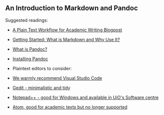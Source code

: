 ## An Introduction to Markdown and Pandoc

Suggested readings:
- [A Plain Text Workflow for Academic Writing Blogpost](http://u.arizona.edu/~selisker/post/workflow/)

- [Getting Started: What is Markdown and Why Use It?](https://www.markdownguide.org/getting-started/)

- [What is Pandoc?](https://dev.to/killshot13/what-is-pandoc-1hbc)

- [Installing Pandoc](https://pandoc.org/installing.html)

- Plaintext editors to consider: 

- [We warmly recommend Visual Studio Code](https://code.visualstudio.com/)
- [Gedit - minimalistic and tidy](https://help.gnome.org/users/gedit/stable/)
- [Notepad++ - good for Windows and available in UiO's Software centre](https://notepad-plus-plus.org/)
- [Atom, good for academic texts but no longer supported](https://atom.en.uptodown.com/windows)
